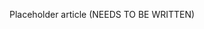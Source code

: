 <!--
title: "Virtual Patches"
description: "Overview of virtual patches"
tags: "Admin virtual patches policy management"
-->

Placeholder article (NEEDS TO BE WRITTEN)
